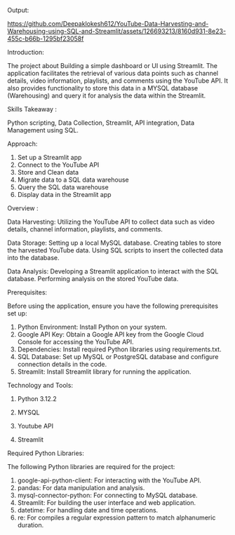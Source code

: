 Output:

https://github.com/Deepaklokesh612/YouTube-Data-Harvesting-and-Warehousing-using-SQL-and-Streamlit/assets/126693213/8160d931-8e23-455c-b66b-1295bf23058f

Introduction:

The project about Building a simple dashboard or UI using Streamlit. The application facilitates the retrieval of various data points such as channel details, video information, playlists, and comments using the YouTube API. It also provides functionality to store this data in a MYSQL database (Warehousing) and query it for analysis the data within the Streamlit.

Skills Takeaway :

Python scripting, Data Collection, Streamlit, API integration, Data Management using SQL.

Approach:
1. Set up a Streamlit app
2. Connect to the YouTube API
3. Store and Clean data
4. Migrate data to a SQL data warehouse
5. Query the SQL data warehouse
6. Display data in the Streamlit app


Overview :

Data Harvesting: Utilizing the YouTube API to collect data such as video details, channel information, playlists, and comments.

Data Storage: Setting up a local MySQL database. Creating tables to store the harvested YouTube data. Using SQL scripts to insert the collected data into the database.

Data Analysis: Developing a Streamlit application to interact with the SQL database. Performing analysis on the stored YouTube data.

Prerequisites:

Before using the application, ensure you have the following prerequisites set up:
1. Python Environment: Install Python on your system.
2. Google API Key: Obtain a Google API key from the Google Cloud Console for accessing the YouTube API.
3. Dependencies: Install required Python libraries using requirements.txt.
4. SQL Database: Set up MySQL or PostgreSQL database and configure connection details in the code.
5. Streamlit: Install Streamlit library for running the application.

Technology and Tools:

1) Python 3.12.2

2) MYSQL

3) Youtube API

4) Streamlit

Required Python Libraries:

The following Python libraries are required for the project:

1. google-api-python-client: For interacting with the YouTube API.
2. pandas: For data manipulation and analysis.  
3. mysql-connector-python: For connecting to MySQL database.  
4. Streamlit: For building the user interface and web application.   
5. datetime: For handling date and time operations.
6. re: For compiles a regular expression pattern to match alphanumeric duration.
   









